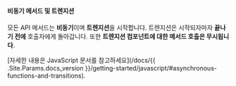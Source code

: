 #### 비동기 메서드 및 트렌지션

모든 API 메서드는 **비동기**이며 **트렌지션**을 시작합니다. 트렌지션은 시작되자마자 **끝나기 전에** 호출자에게 돌아갑니다. 또한 **트렌지션 컴포넌트에 대한 메서드 호출은 무시됩니다**.

[자세한 내용은 JavaScript 문서를 참고하세요](/docs/{{ .Site.Params.docs_version }}/getting-started/javascript/#asynchronous-functions-and-transitions).
